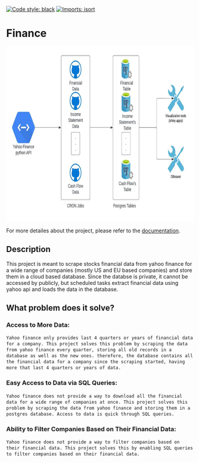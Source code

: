 [![Code style: black](https://img.shields.io/badge/code%20style-black-000000.svg)](https://github.com/psf/black)
[![Imports: isort](https://img.shields.io/badge/%20imports-isort-%231674b1?style=flat&labelColor=ef8336)](https://pycqa.github.io/isort/)



# Finance

<img src="docs/Finance github project chart.jpeg" alt="drawing" width="800" height="470" align="middle" style="middle"/>

<br />

For more detailes about the project, please refer to the [documentation](https://ahnazary.github.io/Finance/).

## Description

This project is meant to scrape stocks financial data from yahoo finance for a wide range of companies (mostly US and EU based companies) and store them in a cloud based database. Since the databse is private, it cannot be accessed by publicly, but scheduled tasks extract financial data using yahoo api and loads the data in the database.

## What problem does it solve?

### Access to More Data:
    Yahoo finance only provides last 4 quarters or years of financial data for a company. This project solves this problem by scraping the data from yahoo finance every quarter, storing all old records in a database as well as the new ones. therefore, the database contains all the financial data for a company since the scraping started, having more that last 4 quarters or years of data.
### Easy Access to Data via SQL Queries:
    Yahoo finance does not provide a way to download all the financial data for a wide range of companies at once. This project solves this problem by scraping the data from yahoo finance and storing them in a postgres database. Access to data is quick through SQL queries.
### Ability to Filter Companies Based on Their Financial Data:
    Yahoo finance does not provide a way to filter companies based on their financial data. This project solves this by enabling SQL queries to filter companies based on their financial data.